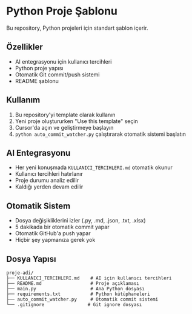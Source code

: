 # Python Proje Şablonu

Bu repository, Python projeleri için standart şablon içerir.

## Özellikler
- AI entegrasyonu için kullanıcı tercihleri
- Python proje yapısı
- Otomatik Git commit/push sistemi
- README şablonu

## Kullanım
1. Bu repository'yi template olarak kullanın
2. Yeni proje oluştururken "Use this template" seçin
3. Cursor'da açın ve geliştirmeye başlayın
4. `python auto_commit_watcher.py` çalıştırarak otomatik sistemi başlatın

## AI Entegrasyonu
- Her yeni konuşmada `KULLANICI_TERCIHLERI.md` otomatik okunur
- Kullanıcı tercihleri hatırlanır
- Proje durumu analiz edilir
- Kaldığı yerden devam edilir

## Otomatik Sistem
- Dosya değişikliklerini izler (.py, .md, .json, .txt, .xlsx)
- 5 dakikada bir otomatik commit yapar
- Otomatik GitHub'a push yapar
- Hiçbir şey yapmanıza gerek yok

## Dosya Yapısı
```
proje-adi/
├── KULLANICI_TERCIHLERI.md    # AI için kullanıcı tercihleri
├── README.md                  # Proje açıklaması
├── main.py                    # Ana Python dosyası
├── requirements.txt           # Python kütüphaneleri
├── auto_commit_watcher.py     # Otomatik commit sistemi
└── .gitignore                # Git ignore dosyası
```


